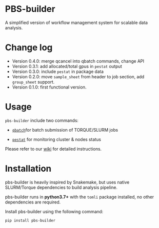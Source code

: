 # PBS-builder

A simplified version of workflow management system for scalable data analysis.

# Change log

- Version 0.4.0: merge qcancel into qbatch commands, change API
- Version 0.3.1: add allocated/total gpus in `pestat` output
- Version 0.3.0: include `pestat` in package data
- Version 0.2.0: move `sample_sheet` from header to job section, add `group_sheet` support.
- Version 0.1.0: first functional version.

# Usage

`pbs-builder` include two commands:

- [`qbatch`](https://bioinfo.biols.ac.cn/git/zhangjy/pbs-builder/wiki/qbatch%3A+building+automated+and+reproducible+pipelines)for batch submission of TORQUE/SLURM jobs

- [`pestat`](https://bioinfo.biols.ac.cn/git/zhangjy/pbs-builder/wiki/pestat%3A+monitor+node+status) for monitoring cluster & nodes status 

Please refer to our [wiki](https://bioinfo.biols.ac.cn/git/zhangjy/pbs-builder/wiki/_pages) for detailed instructions.

# Installation

pbs-builder is heavily inspired by Snakemake, but uses native SLURM/Torque dependencies to build analysis pipeline.

pbs-builder runs in **python3.7+** with the `tomli` package installed, no other dependencies are required.

Install pbs-builder using the following command:

```bash
pip install pbs-builder
```
